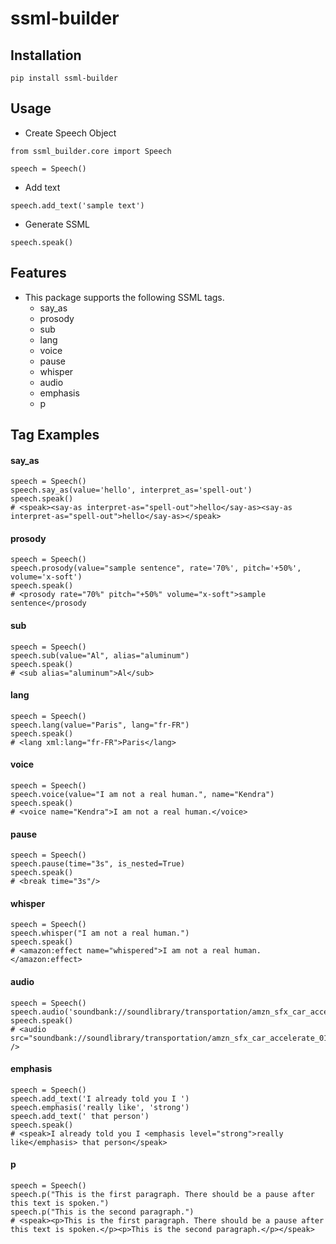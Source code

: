 # ssml-builder

## Installation

```
pip install ssml-builder
```

## Usage
- Create Speech Object

```buildoutcfg
from ssml_builder.core import Speech

speech = Speech()
```

- Add text
```buildoutcfg
speech.add_text('sample text')
```

- Generate SSML
```buildoutcfg
speech.speak()
```

## Features
- This package supports the following SSML tags.
    - say_as
    - prosody
    - sub
    - lang
    - voice
    - pause
    - whisper
    - audio
    - emphasis
    - p

## Tag Examples
#### say_as
```buildoutcfg
speech = Speech()
speech.say_as(value='hello', interpret_as='spell-out')
speech.speak()
# <speak><say-as interpret-as="spell-out">hello</say-as><say-as interpret-as="spell-out">hello</say-as></speak>
```
#### prosody
```buildoutcfg
speech = Speech()
speech.prosody(value="sample sentence", rate='70%', pitch='+50%', volume='x-soft')
speech.speak()
# <prosody rate="70%" pitch="+50%" volume="x-soft">sample sentence</prosody
```
#### sub
```buildoutcfg
speech = Speech()
speech.sub(value="Al", alias="aluminum")
speech.speak()
# <sub alias="aluminum">Al</sub>
```
#### lang
```buildoutcfg
speech = Speech()
speech.lang(value="Paris", lang="fr-FR")
speech.speak()
# <lang xml:lang="fr-FR">Paris</lang>
```
#### voice
```buildoutcfg
speech = Speech()
speech.voice(value="I am not a real human.", name="Kendra")
speech.speak()
# <voice name="Kendra">I am not a real human.</voice>
```
#### pause
```buildoutcfg
speech = Speech()
speech.pause(time="3s", is_nested=True)
speech.speak()
# <break time="3s"/>
```
#### whisper
```buildoutcfg
speech = Speech()
speech.whisper("I am not a real human.")
speech.speak()
# <amazon:effect name="whispered">I am not a real human.</amazon:effect>
```
#### audio
```buildoutcfg
speech = Speech()
speech.audio('soundbank://soundlibrary/transportation/amzn_sfx_car_accelerate_01')
speech.speak()
# <audio src="soundbank://soundlibrary/transportation/amzn_sfx_car_accelerate_01" />
```
#### emphasis
```buildoutcfg
speech = Speech()
speech.add_text('I already told you I ')
speech.emphasis('really like', 'strong')
speech.add_text(' that person')
speech.speak()
# <speak>I already told you I <emphasis level="strong">really like</emphasis> that person</speak>
```
#### p
```buildoutcfg
speech = Speech()
speech.p("This is the first paragraph. There should be a pause after this text is spoken.")
speech.p("This is the second paragraph.")
# <speak><p>This is the first paragraph. There should be a pause after this text is spoken.</p><p>This is the second paragraph.</p></speak>
```


